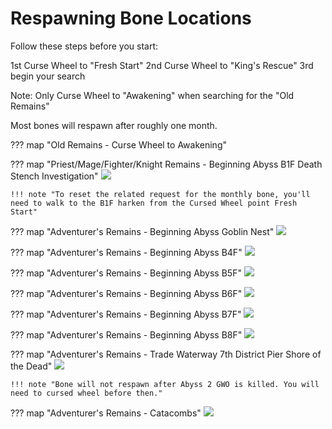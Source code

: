 #  Respawning Bone Locations

Follow these steps before you start:

1st Curse Wheel to "Fresh Start"
2nd Curse Wheel to "King's Rescue"
3rd begin your search

Note: Only Curse Wheel to "Awakening" when searching for the "Old Remains"

Most bones will respawn after roughly one month.

??? map "Old Remains - Curse Wheel to Awakening"

??? map "Priest/Mage/Fighter/Knight Remains - Beginning Abyss B1F Death Stench Investigation"
    ![](img/respawning-bone-death-stench.jpg)

    !!! note "To reset the related request for the monthly bone, you'll need to walk to the B1F harken from the Cursed Wheel point Fresh Start"

??? map "Adventurer's Remains - Beginning Abyss Goblin Nest"
    ![](img/respawning-bone-goblin-den.jpg)

??? map "Adventurer's Remains - Beginning Abyss B4F"
    ![](img/respawning-bone-b4f.jpg)

??? map "Adventurer's Remains - Beginning Abyss B5F"
    ![](img/respawning-bone-b5f.jpg)

??? map "Adventurer's Remains - Beginning Abyss B6F"
    ![](img/respawning-bone-b6f.jpg)
    
??? map "Adventurer's Remains - Beginning Abyss B7F"
     ![](img/respawning-bone-b7f.jpg)

??? map "Adventurer's Remains - Beginning Abyss B8F"
    ![](img/respawning-bone-b8f.jpg)

??? map "Adventurer's Remains - Trade Waterway 7th District Pier Shore of the Dead"
    ![](img/respawning-bone-pier-location.png)

    !!! note "Bone will not respawn after Abyss 2 GWO is killed. You will need to cursed wheel before then."

??? map "Adventurer's Remains - Catacombs"
    ![](img/respawning-bone-catacomb.jpg)

